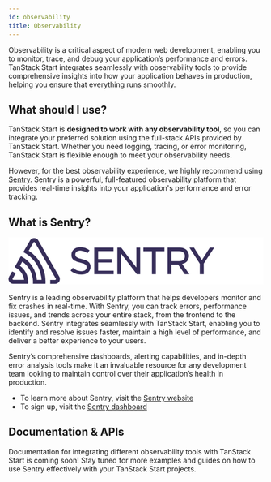 ```yaml
---
id: observability
title: Observability
---
```


Observability is a critical aspect of modern web development, enabling you to monitor, trace, and debug your application’s performance and errors. TanStack Start integrates seamlessly with observability tools to provide comprehensive insights into how your application behaves in production, helping you ensure that everything runs smoothly.

## What should I use?

TanStack Start is **designed to work with any observability tool**, so you can integrate your preferred solution using the full-stack APIs provided by TanStack Start. Whether you need logging, tracing, or error monitoring, TanStack Start is flexible enough to meet your observability needs.

However, for the best observability experience, we highly recommend using [Sentry](https://sentry.io). Sentry is a powerful, full-featured observability platform that provides real-time insights into your application's performance and error tracking.

## What is Sentry?

[![Sentry Logo](https://raw.githubusercontent.com/tannerlinsley/files/master/partners/sentry.svg)](https://sentry.io)

Sentry is a leading observability platform that helps developers monitor and fix crashes in real-time. With Sentry, you can track errors, performance issues, and trends across your entire stack, from the frontend to the backend. Sentry integrates seamlessly with TanStack Start, enabling you to identify and resolve issues faster, maintain a high level of performance, and deliver a better experience to your users.

Sentry’s comprehensive dashboards, alerting capabilities, and in-depth error analysis tools make it an invaluable resource for any development team looking to maintain control over their application’s health in production.

- To learn more about Sentry, visit the [Sentry website](https://sentry.io)
- To sign up, visit the [Sentry dashboard](https://sentry.io/signup)

## Documentation & APIs

Documentation for integrating different observability tools with TanStack Start is coming soon! Stay tuned for more examples and guides on how to use Sentry effectively with your TanStack Start projects.

